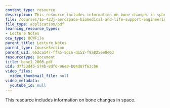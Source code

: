 ```yaml
---
content_type: resource
description: This resource includes information on bone changes in space.
file: /courses/16-423j-aerospace-biomedical-and-life-support-engineering-spring-2006/d7f53d4b574b8df096e9b04d87f63cb6_bone1_2006.pdf
file_type: application/pdf
learning_resource_types:
- Lecture Notes
ocw_type: OCWFile
parent_title: Lecture Notes
parent_type: CourseSection
parent_uid: 662ca147-ffa5-5dc6-d152-f9a825ee8e03
resourcetype: Document
title: bone1_2006.pdf
uid: d7f53d4b-574b-8df0-96e9-b04d87f63cb6
video_files:
  video_thumbnail_file: null
video_metadata:
  youtube_id: null
---
```

This resource includes information on bone changes in space.